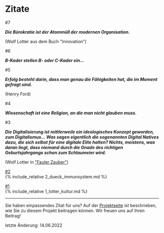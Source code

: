# Zitate 

#7 

***Die Bürokratie ist der Atommüll der modernen Organisation.***

(Wolf Lotter aus dem Buch "Innovation")

#6 

***B-Kader stellen B- oder C-Kader ein…***

#5 

***Erfolg besteht darin, dass man genau die Fähigkeiten hat, die im Moment gefragt sind.***

(Henry Ford)

#4 

***Wissenschaft ist eine Religion, an die man nicht glauben muss.***

#3 

***Die Digitalisierung ist mittlerweile ein ideologisches Konzept geworden, zum Digitalismus… Was sagen eigentlich die sogenannten Digital Natives dazu, die sich selbst für eine digitale Elite halten? Nichts, meistens, was daran liegt, dass niemand durch die Gnade des richtigen Geburtsjahrgangs schon zum Schlaumeier wird.*** 

(Wolf Lotter in ["Fauler Zauber"](https://www.taz.de/!168081/))


[#2](2_dueck_immunsystem.md)  
{% include_relative 2_dueck_immunsystem.md %}

[#1](1_lotter_kultur.md)  
{% include_relative 1_lotter_kultur.md %}

---

Sie haben einpassendes Zitat für uns? Auf der [Projektseite](https://sapstammtisch.github.io/gusbad) ist beschrieben, wie Sie zu diesem Projekt beitragen können. Wir freuen uns auf Ihren Beitrag!  

letzte Änderung: 14.06.2022